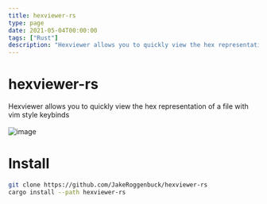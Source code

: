 ```yaml
---
title: hexviewer-rs
type: page
date: 2021-05-04T00:00:00
tags: ["Rust"]
description: "Hexviewer allows you to quickly view the hex representation of a file with vim style keybinds"
---
```


# hexviewer-rs

Hexviewer allows you to quickly view the hex representation of a file with vim style keybinds<br><br>
![image](https://user-images.githubusercontent.com/35516367/117053781-3bb6ac80-acce-11eb-9b01-5bccd4396191.png)

# Install

```sh
git clone https://github.com/JakeRoggenbuck/hexviewer-rs
cargo install --path hexviewer-rs
```
